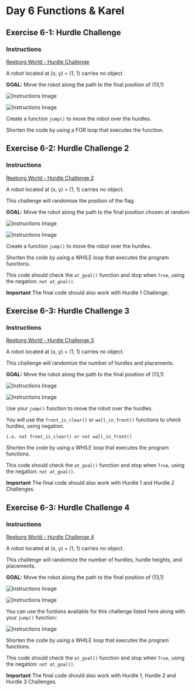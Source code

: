 # Day 6 Functions & Karel

## Exercise 6-1: Hurdle Challenge

### Instructions

[Reeborg World - Hurdle Challenge](https://reeborg.ca/reeborg.html?lang=en&mode=python&menu=worlds%2Fmenus%2Freeborg_intro_en.json&name=Hurdle%201&url=worlds%2Ftutorial_en%2Fhurdle1.json)
    
A robot located at (x, y) = (1, 1) carries no object.

**GOAL:** Move the robot along the path to the final position of (13,1)

![Instructions Image](Images/exercise6-1-Instructions.png)

![Instructions Image](Images/exercise6-1-Instructions-2.png)

Create a function `jump()` to move the robot over the hurdles.

Shorten the code by using a FOR loop that executes the function.

## Exercise 6-2: Hurdle Challenge 2

### Instructions

[Reeborg World - Hurdle Challenge 2](https://reeborg.ca/reeborg.html?lang=en&mode=python&menu=worlds%2Fmenus%2Freeborg_intro_en.json&name=Hurdle%202&url=worlds%2Ftutorial_en%2Fhurdle2.json)

A robot located at (x, y) = (1, 1) carries no object.

This challenge will randomise the position of the flag.

**GOAL:** Move the robot along the path to the final position chosen at random

![Instructions Image](Images/exercise6-2-Instructions.png)

![Instructions Image](Images/exercise6-2-Instructions-2.png)

Create a function `jump()` to move the robot over the hurdles.

Shorten the code by using a WHILE loop that executes the program functions.

This code should check the `at_goal()` function and stop when `True`, using the negation: `not at_goal()`.

**Important** The final code should also work with Hurdle 1 Challenge.

## Exercise 6-3: Hurdle Challenge 3

### Instructions

[Reeborg World - Hurdle Challenge 3](https://reeborg.ca/reeborg.html?lang=en&mode=python&menu=worlds%2Fmenus%2Freeborg_intro_en.json&name=Hurdle%203&url=worlds%2Ftutorial_en%2Fhurdle3.json)

A robot located at (x, y) = (1, 1) carries no object.

This challenge will randomize the number of hurdles and placements.

**GOAL:** Move the robot along the path to the final position of (13,1)

![Instructions Image](Images/exercise6-3-Instructions.png)

![Instructions Image](Images/exercise6-3-Instructions-2.png)

Use your `jump()` function to move the robot over the hurdles.

You will use the `front_is_clear()` or `wall_in_front()` functions to check hurdles, using negation.

    i.e. not front_is_clear() or not wall_in_front()

Shorten the code by using a WHILE loop that executes the program functions.

This code should check the `at_goal()` function and stop when `True`, using the negation: `not at_goal()`.

**Important** The final code should also work with Hurdle 1 and Hurdle 2 Challenges.

## Exercise 6-3: Hurdle Challenge 4

### Instructions

[Reeborg World - Hurdle Challenge 4](https://reeborg.ca/reeborg.html?lang=en&mode=python&menu=worlds%2Fmenus%2Freeborg_intro_en.json&name=Hurdle%203&url=worlds%2Ftutorial_en%2Fhurdle3.json)

A robot located at (x, y) = (1, 1) carries no object.

This challenge will randomize the number of hurdles, hurdle heights, and placements.

**GOAL:** Move the robot along the path to the final position of (13,1)

![Instructions Image](Images/exercise6-4-Instructions.png)

![Instructions Image](Images/exercise6-4-Instructions-2.png)

You can use the funtions available for this challenge listed here along with your `jump()` function:

![Instructions Image](Images/exercise6-4-Instructions-3.png)

Shorten the code by using a WHILE loop that executes the program functions.

This code should check the `at_goal()` function and stop when `True`, using the negation: `not at_goal()`.

**Important** The final code should also work with Hurdle 1, Hurdle 2 and Hurdle 3 Challenges.